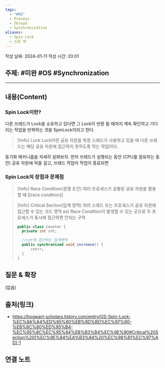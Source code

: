 ```yaml
---
tags:
  - "#OS"
  - Process
  - Thread
  - Synchronization
aliases:
  - Spin Lock
  - 스핀 락
---
```

작성 날짜: 2024-01-11
작성 시간: 20:01

## 주제: #미완 #OS #Synchronization 

----
## 내용(Content)
### Spin Lock이란?
다른 쓰레드가 Lock을 소유하고 있다면 그 Lock이 반환 될 때까지 계속 확인하고 기다리는 작업을 반복하는 것을 SpinLock이라고 한다.

>[!info] Lock
>Lock이란 공유 자원을 특정 스레드가 사용하고 있을 때 다른 쓰레드는 해당 공유 자원에 접근하지 못하도록 막는 작업이다.

동기화 메커니즘을 자세히 살펴보자.
먼저 쓰레드가 실행되는 동안 (CPU를 점유하는 동안) 공유 자원에 락을 걸고, 쓰레드 작업이 작업이 종료되면 
### Spin Lock의 장점과 문제점





>[!info] Race Condition(경쟁 조건)
>여러 프로세스가 공통된 공유 자원을 활용할 때
>[[race condition]]

>[!info] Critical Section(임계 영역)
>여러 스레드 또는 프로세스가 공유 자원에 접근할 수 있는 코드 영역
>ex) Race Condition이 발생할 수 있는 곳으로 두 프로세스가 동시에 접근하면 안되는 구역
>```java
>public class Counter {
>	private int cnt;
>
>	//cnt에 접근하는 임계영역	
>	public synchronized void increase() {
>		cnt++;	
>	}
>}
>```





## 질문 & 확장

(없음)

## 출처(링크)
- https://hogwart-scholars.tistory.com/entry/OS-Spin-Lock-%EC%8A%A4%ED%95%80%EB%9D%BD%EC%97%90-%EB%8C%80%ED%95%B4-%EC%95%8C%EC%95%84%EB%B3%B4%EC%9E%90#Critical%20Section%20(%EC%9E%84%EA%B3%84%20%EC%98%81%EC%97%AD)-1

## 연결 노트










